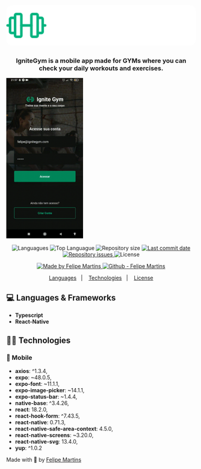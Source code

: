 <h1 align="center">
    <img alt="ignitegym" src="https://github.com/ifelipesm/ignitegym/blob/master/src/assets/logo.svg?raw=true"  width="800px" style="border-radius:16px;"/>
</h1>

<h3 align="center" >
  IgniteGym is a mobile app made for GYMs where you can check your daily workouts and exercises.
</h3>

<div>
  <img src=https://github.com/ifelipesm/ignitegym/blob/master/src/assets/logingif.gif alt="demo" height="425">
</div>

<p align="center">
  <img alt="Languagues" src="https://img.shields.io/github/languages/count/ifelipesm/ignitegym">
  <img alt="Top Languague" src="https://img.shields.io/github/languages/top/ifelipesm/ignitegym">
  <img alt="Repository size" src="https://img.shields.io/github/repo-size/ifelipesm/ignitegym">
  <a href="https://github.com/ifelipesm/ignitegym/commits/master">
    <img alt="Last commit date" src="https://img.shields.io/github/last-commit/ifelipesm/ignitegym">
  </a>
   <a href="https://github.com/ifelipesm/ignitegym/issues">
    <img alt="Repository issues" src="https://img.shields.io/github/issues/ifelipesm/ignitegym">
  </a>
  <img alt="License" src="https://img.shields.io/github/license/ifelipesm/ignitegym">
</p>
<p align="center">

  <a href="https://github.com/ifelipesm" target="_blank">
    <img alt="Made by Felipe Martins" src="https://img.shields.io/badge/made%20by-Felipe_Martins-informational">
  </a>
  <a href="https://github.com/ifelipesm" target="_blank" >
    <img alt="Github - Felipe Martins" src="https://img.shields.io/badge/Github--%23F8952D?style=social&logo=github">
  </a>
</p>

<p align="center">
  <a href="#computer-languages">Languages</a>&nbsp;&nbsp;&nbsp;|&nbsp;&nbsp;&nbsp;
  <a href="#books-technologies">Technologies</a>&nbsp;&nbsp;&nbsp;|&nbsp;&nbsp;&nbsp;
  <a href="#memo-license">License</a>
</p>

## :computer: Languages & Frameworks

- **Typescript**
- **React-Native**

## 👩‍💻 Technologies

### :iphone: Mobile

 * **axios**: ^1.3.4,
 * **expo**: ~48.0.5,
 * **expo-font**: ~11.1.1,
 * **expo-image-picker**: ~14.1.1,
 * **expo-status-bar**: ~1.4.4,
 * **native-base**: ^3.4.26,
 * **react**: 18.2.0,
 * **react-hook-form**: ^7.43.5,
 * **react-native**: 0.71.3,
 * **react-native-safe-area-context**: 4.5.0,
 * **react-native-screens**: ~3.20.0,
 * **react-native-svg**: 13.4.0,
 * **yup**: ^1.0.2

Made with :blue_heart: by [Felipe Martins](https://github.com/ifelipesm)
